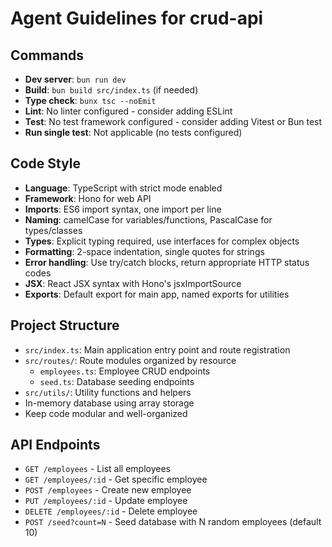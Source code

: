 # Agent Guidelines for crud-api

## Commands
- **Dev server**: `bun run dev`
- **Build**: `bun build src/index.ts` (if needed)
- **Type check**: `bunx tsc --noEmit`
- **Lint**: No linter configured - consider adding ESLint
- **Test**: No test framework configured - consider adding Vitest or Bun test
- **Run single test**: Not applicable (no tests configured)

## Code Style
- **Language**: TypeScript with strict mode enabled
- **Framework**: Hono for web API
- **Imports**: ES6 import syntax, one import per line
- **Naming**: camelCase for variables/functions, PascalCase for types/classes
- **Types**: Explicit typing required, use interfaces for complex objects
- **Formatting**: 2-space indentation, single quotes for strings
- **Error handling**: Use try/catch blocks, return appropriate HTTP status codes
- **JSX**: React JSX syntax with Hono's jsxImportSource
- **Exports**: Default export for main app, named exports for utilities

## Project Structure
- `src/index.ts`: Main application entry point and route registration
- `src/routes/`: Route modules organized by resource
  - `employees.ts`: Employee CRUD endpoints
  - `seed.ts`: Database seeding endpoints
- `src/utils/`: Utility functions and helpers
- In-memory database using array storage
- Keep code modular and well-organized

## API Endpoints
- `GET /employees` - List all employees
- `GET /employees/:id` - Get specific employee
- `POST /employees` - Create new employee
- `PUT /employees/:id` - Update employee
- `DELETE /employees/:id` - Delete employee
- `POST /seed?count=N` - Seed database with N random employees (default 10)
